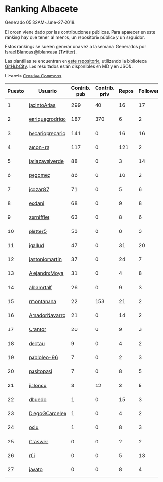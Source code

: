 # Ranking Albacete

Generado 05:32AM-June-27-2018.

El orden viene dado por las contribuciones públicas. Para aparecer en este ránking hay que tener, al menos, un repositorio público y un seguidor.

Estos ránkings se suelen generar una vez a la semana. Generados por [Israel Blancas @iblancasa](https://github.com/iblancasa/) [(Twitter)](https://twitter.com/iblancasa).

Las plantillas se encuentran en [este repositorio](https://github.com/iblancasa/GH-Spanish-Ranking), utilizando la biblioteca [GitHubCity](https://github.com/iblancasa/GitHubCity). Los resultados están disponibles en MD y en JSON.

Licencia [Creative Commons](https://creativecommons.org/licenses/by/4.0/).

| Puesto   |  Usuario  | Contrib. pub | Contrib. priv |Repos| Followers | Desde |  Avatar  |
|----------|-----------|--------------|---------------|-----|-----------|-------|----------|
|1|[jacintoArias](https://github.com/jacintoArias)|299|40|16|17|2014-05-07|![jacintoArias]()|
|2|[enriquegrodrigo](https://github.com/enriquegrodrigo)|187|370|6|2|2014-01-17|![enriquegrodrigo]()|
|3|[becarioprecario](https://github.com/becarioprecario)|141|0|16|16|2014-04-20|![becarioprecario]()|
|4|[amon-ra](https://github.com/amon-ra)|117|0|121|2|2011-09-14|![amon-ra]()|
|5|[jariazavalverde](https://github.com/jariazavalverde)|88|0|3|14|2013-07-20|![jariazavalverde]()|
|6|[pegomez](https://github.com/pegomez)|86|0|10|2|2015-05-02|![pegomez]()|
|7|[jcozar87](https://github.com/jcozar87)|71|0|5|6|2014-11-12|![jcozar87]()|
|8|[ecdani](https://github.com/ecdani)|68|0|9|8|2013-04-20|![ecdani]()|
|9|[zorniffler](https://github.com/zorniffler)|63|0|8|6|2016-06-09|![zorniffler]()|
|10|[platter5](https://github.com/platter5)|53|0|8|3|2017-06-13|![platter5]()|
|11|[jgallud](https://github.com/jgallud)|47|0|31|20|2013-09-02|![jgallud]()|
|12|[jantoniomartin](https://github.com/jantoniomartin)|37|0|24|7|2010-10-14|![jantoniomartin]()|
|13|[AlejandroMoya](https://github.com/AlejandroMoya)|31|0|4|8|2016-10-11|![AlejandroMoya]()|
|14|[albamrtalf](https://github.com/albamrtalf)|26|0|9|3|2015-11-30|![albamrtalf]()|
|15|[rmontanana](https://github.com/rmontanana)|22|153|21|2|2012-02-12|![rmontanana]()|
|16|[AmadorNavarro](https://github.com/AmadorNavarro)|21|0|14|2|2012-11-12|![AmadorNavarro]()|
|17|[Crantor](https://github.com/Crantor)|20|0|9|3|2015-10-11|![Crantor]()|
|18|[dectau](https://github.com/dectau)|9|0|4|2|2018-04-16|![dectau]()|
|19|[pabloleo-96](https://github.com/pabloleo-96)|7|0|2|3|2016-11-03|![pabloleo-96]()|
|20|[pasitopasi](https://github.com/pasitopasi)|7|0|8|5|2017-02-27|![pasitopasi]()|
|21|[jialonso](https://github.com/jialonso)|3|12|3|5|2014-10-12|![jialonso]()|
|22|[dbuedo](https://github.com/dbuedo)|1|0|15|3|2013-08-17|![dbuedo]()|
|23|[DiegoGCarcelen](https://github.com/DiegoGCarcelen)|1|0|4|2|2014-09-23|![DiegoGCarcelen]()|
|24|[ociu](https://github.com/ociu)|1|0|8|3|2013-04-17|![ociu]()|
|25|[Craswer](https://github.com/Craswer)|0|0|2|2|2011-05-21|![Craswer]()|
|26|[r0i](https://github.com/r0i)|0|0|5|13|2013-09-14|![r0i]()|
|27|[javato](https://github.com/javato)|0|0|8|4|2014-09-21|![javato]()|
